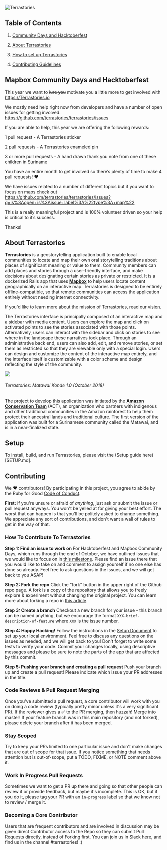 ![Terrastories](https://www.amazonteam.org/wp-content/uploads/2018/09/logo-1170x164.png)

## Table of Contents

1. [Community Days and Hacktoberfest](#Mapbox-Community-Days-and-Hacktoberfest)

2. [About Terrastories](#about-terrastories)

3. [How to set up Terrastories](#setup)

4. [Contributing Guidelines](#contributing)

## Mapbox Community Days and Hacktoberfest

This year we want to ~~lure you~~ motivate you a little more to get involved with https://Terrastories.io 

We mostly need help right now from developers and have a number of open issues for getting involved. https://github.com/terrastories/terrastories/issues

If you are able to help, this year we are offering the following rewards:

1 pull request - A Terrastories sticker

2 pull requests - A Terrastories enameled pin 

3 or more pull requests - A hand drawn thank you note from one of these children in Suriname

You have an entire month to get involved so there’s plenty of time to make 4 pull requests! ❤ 

We have issues related to a number of different topics but if you want to focus on maps check out https://github.com/terrastories/terrastories/issues?q=is%3Aopen+is%3Aissue+label%3A%22type%3A+map%22

This is a really meaningful project and is 100% volunteer driven so your help is critical to it’s success. 

Thanks!

## About Terrastories

**Terrastories** is a geostorytelling application built to enable local communities to locate and map their own oral storytelling traditions about places of significant meaning or value to them. Community members can add places and stories through a user-friendly interface, and make decisions about designating certain stories as private or restricted. It is a dockerized Rails app that uses [**Mapbox**](https://mapbox.com) to help users locate content geographically on an interactive map. Terrastories is designed to be entirely offline-compatible, so that remote communities can access the application entirely without needing internet connectivity. 

If you'd like to learn more about the mission of Terrastories, read our [vision](VISION.md).

The Terrastories interface is principally composed of an interactive map and a sidebar with media content. Users can explore the map and click on activated points to see the stories associated with those points. Alternatively, users can interact with the sidebar and click on stories to see where in the landscape these narratives took place. Through an administrative back end, users can also add, edit, and remove stories, or set them as restricted so that they are viewable only with a special login. Users can design and customize the content of the interactive map entirely, and the interface itself is customizable with a color scheme and design reflecting the style of the community.

![](terrastories.gif)
###### *Terrastories: Matawai Konde 1.0 (October 2018)*

The project to develop this application was initiated by the [**Amazon Conservation Team**](http://amazonteam.org) (ACT), an organization who partners with indigenous and other traditional communities in the Amazon rainforest to help them protect their ancestral lands and traditional culture. The first version of the application was built for a Surinamese community called the Matawai, and is in a near-finalized state.

## Setup

To install, build, and run Terrastories, please visit the (Setup guide here)[SETUP.md].

## Contributing

We ♥ contributors! By participating in this project, you agree to abide by the Ruby for Good [Code of Conduct](CODE_OF_CONDUCT.md).

**First:** if you're unsure or afraid of *anything*, just ask or submit the issue or pull request anyways. You won't be yelled at for giving your best effort. The worst that can happen is that you'll be politely asked to change something. We appreciate any sort of contributions, and don't want a wall of rules to get in the way of that.

### How To Contribute To Terrastories
**Step 1: Find an issue to work on**
For Hacktoberfest and Mapbox Community Days, which runs through the end of October, we have outlined issues that we would like to focus on in [this milestone](https://github.com/Terrastories/terrastories/milestone/6). Please find an issue there that you would like to take on and comment to assign yourself if no one else has done so already. Feel free to ask questions in the issues, and we will get back to you ASAP!

**Step 2: Fork the repo**
Click the "fork" button in the upper right of the Github repo page. A fork is a copy of the repository that allows you to freely explore & experiment without changing the original project. You can learn more about forking a repo in [this article](https://help.github.com/articles/fork-a-repo/).

**Step 3: Create a branch**
Checkout a new branch for your issue - this branch can be named anything, but we encourage the format  `XXX-brief-description-of-feature`  where  `XXX`  is the issue number.

**Step 4: Happy Hacking!**
Follow the instructions in the [Setup Document](SETUP.md) to set up your local environment. Feel free to discuss any questions on the issues as needed, and we will get back to you! Don't forget to write some tests to verify your code. Commit your changes locally, using descriptive messages and please be sure to note the parts of the app that are affected by this commit.

**Step 5: Pushing your branch and creating a pull request**
Push your branch up and create a pull request! Please indicate which issue your PR addresses in the title.

### Code Reviews & Pull Request Merging
Once you've submitted a pull request, a core contributor will work with you on doing a code review (typically pretty minor unless it's a very significant PR). If the reviewer gives a ✅ to the PR merging, then huzzah! Merge into master! If your feature branch was in this main repository (and not forked), please delete your branch after it has been merged.

### Stay Scoped
Try to keep your PRs limited to one particular issue and don't make changes that are out of scope for that issue. If you notice something that needs attention but is out-of-scope, put a TODO, FIXME, or NOTE comment above it.

### Work In Progress Pull Requests
Sometimes we want to get a PR up there and going so that other people can review it or provide feedback, but maybe it's incomplete. This is OK, but if you do it, please tag your PR with an  `in-progress`  label so that we know not to review / merge it.

### Becoming a Core Contributor
Users that are frequent contributors and are involved in discussion may be given direct Contributor access to the Repo so they can submit Pull Requests directly, instead of Forking first. You can join us in Slack [here](https://t.co/kUtI3lnpW1), and find us in the channel #terrastories! :) 